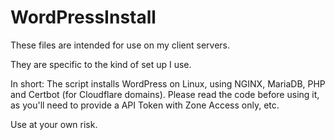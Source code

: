 # WordPressInstall
These files are intended for use on my client servers.

They are specific to the kind of set up I use.

In short: The script installs WordPress on Linux, using NGINX, MariaDB, PHP and Certbot (for Cloudflare domains). Please read the code before using it, as you'll need to provide a API Token with Zone Access only, etc.

Use at your own risk. 
